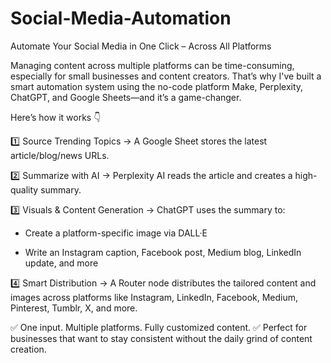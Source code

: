 # Social-Media-Automation
Automate Your Social Media in One Click – Across All Platforms

Managing content across multiple platforms can be time-consuming, especially for small businesses and content creators. That’s why I've built a smart automation system using the no-code platform Make, Perplexity, ChatGPT, and Google Sheets—and it’s a game-changer. 

Here’s how it works 👇

1️⃣ Source Trending Topics
→ A Google Sheet stores the latest article/blog/news URLs.

2️⃣ Summarize with AI
→ Perplexity AI reads the article and creates a high-quality summary.

3️⃣ Visuals & Content Generation
→ ChatGPT uses the summary to:

- Create a platform-specific image via DALL·E

- Write an Instagram caption, Facebook post, Medium blog, LinkedIn update, and more

4️⃣ Smart Distribution
→ A Router node distributes the tailored content and images across platforms like Instagram, LinkedIn, Facebook, Medium, Pinterest, Tumblr, X, and more.

✅ One input. Multiple platforms. Fully customized content.
✅ Perfect for businesses that want to stay consistent without the daily grind of content creation.

